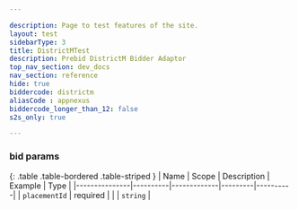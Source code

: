 ```yaml
---

description: Page to test features of the site.  
layout: test
sidebarType: 3
title: DistrictMTest
description: Prebid DistrictM Bidder Adaptor
top_nav_section: dev_docs
nav_section: reference
hide: true
biddercode: districtm
aliasCode : appnexus
biddercode_longer_than_12: false
s2s_only: true

---
```


### bid params

{: .table .table-bordered .table-striped }
| Name          | Scope    | Description | Example | Type     |
|---------------|----------|-------------|---------|----------|
| `placementId` | required |             |         | `string` |

